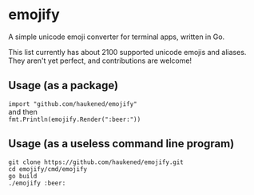 # emojify
A simple unicode emoji converter for terminal apps, written in Go.

This list currently has about 2100 supported unicode emojis and aliases.  They aren't yet perfect, and contributions are welcome!

## Usage (as a package)
`import "github.com/haukened/emojify"`\
and then\
`fmt.Println(emojify.Render(":beer:"))`

## Usage (as a useless command line program)

```
git clone https://github.com/haukened/emojify.git
cd emojify/cmd/emojify
go build
./emojify :beer:
```


